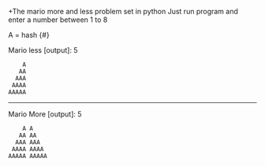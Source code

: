 +The mario more and less problem set in python
Just run program and enter a number between 1 to 8

A = hash {#}

Mario less [output]: 5


        A
       AA
      AAA
     AAAA
    AAAAA

------------------------

Mario More [output]: 5

        A A
       AA AA
      AAA AAA
     AAAA AAAA
    AAAAA AAAAA         
